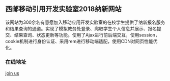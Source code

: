 ## 西邮移动引用开发实验室2018纳新网站

该网站为300余名有意愿加入移动应用开发实验室的在校学生提供了纳新报名服务和结果查询的通道。实现了模拟教务处登录、爬取学生个人信息并展示、报名提交、结果查询、状态更新等功能。使用了Ajax进行前后端交互，使用session，cookie机制进行身份认证、采用rem进行移动端适配，使用CDN对网页性能优化。

### 在线地址

[join us](http://www.wvue.com.cn/join/mobile/index.html)
